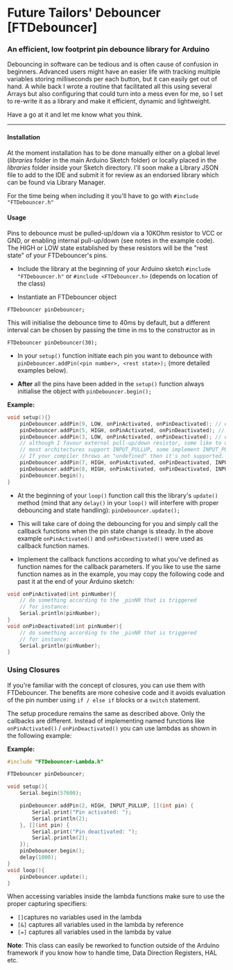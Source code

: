 # Future Tailors' Debouncer [FTDebouncer]
### An efficient, low footprint pin debounce library for Arduino

Debouncing in software can be tedious and is often cause of confusion in beginners.
Advanced users might have an easier life with tracking multiple variables storing milliseconds per each button,
but it can easily get out of hand.
A while back I wrote a routine that facilitated all this using several Arrays but also configuring that could turn into a mess even for me,
so I set to re-write it as a library and make it efficient, dynamic and lightweight.

Have a go at it and let me know what you think.

---
#### Installation
At the moment installation has to be done manually either on a global level (*libraries* folder in the main Arduino Sketch folder) or locally placed in the *libraries* folder inside your Sketch directory.
I'll soon make a Library JSON file to add to the IDE and submit it for review as an endorsed library which can be found via Library Manager.

For the time being when including it you'll have to go with
```#include "FTDebouncer.h"```

#### Usage
Pins to debounce must be pulled-up/down via a 10KOhm resistor to VCC or GND, or enabling internal pull-up/down (see notes in the example code).
The HIGH or LOW state established by these resistors will be the "rest state" of your FTDebouncer's pins.
	
	
* Include the library at the beginning of your Arduino sketch
```#include "FTDebouncer.h"```
or
```#include <FTDebouncer.h>``` (depends on location of the class)

* Instantiate an FTDebouncer object
```
FTDebouncer pinDebouncer;
```

This will initialise the debounce time to 40ms by default, but a different interval can be chosen by passing the time in ms to the constructor as in
```
FTDebouncer pinDebouncer(30);
```

* In your ```setup()``` function initiate each pin you want to debounce with
```pinDebouncer.addPin(<pin number>, <rest state>);``` (more detailed examples below).
	
* **After** all the pins have been added in the ```setup()``` function always initialise the object with
```pinDebouncer.begin();```

**Example:**
```c++
void setup(){}
	pinDebouncer.addPin(9, LOW, onPinActivated, onPinDeactivated); // external pull-down resistor
	pinDebouncer.addPin(5, HIGH, onPinActivated, onPinDeactivated); // external pull-up resistor
	pinDebouncer.addPin(3, LOW, onPinActivated, onPinDeactivated); // external pull-down resistor
	// although I favour external pull-up/down resistor, some like to use internal ones when the cpu allows it.
	// most architectures support INPUT_PULLUP, some implement INPUT_PULLDOWN.
	// If your compiler throws an "undefined" then it's not supported.
	pinDebouncer.addPin(7, HIGH, onPinActivated, onPinDeactivated, INPUT_PULLUP); // internal pull-up resistor (architecture dependent)
	pinDebouncer.addPin(8, HIGH, onPinActivated, onPinDeactivated, INPUT_PULLDOWN); // internal pull-down resistor (architecture dependent)
	pinDebouncer.begin();
}
```

* At the beginning of your ```loop()``` function call this the library's ```update()``` method (mind that any ```delay()``` in your ```loop()``` will interfere with proper debouncing and state handling):
```pinDebouncer.update();```

* This will take care of doing the debouncing for you and simply call the callback functions when the pin state change is steady. In the above example ```onPinActivated()``` and ```onPinDeactivated()``` were used as callback function names.

* Implement the callback functions according to what you've defined as function names for the callback parameters. If you like to use the same function names as in the example, you may copy the following code and past it at the end of your Arduino sketch:

```c++
void onPinActivated(int pinNumber){
	// do something according to the _pinNR that is triggered
	// for instance:
	Serial.println(pinNumber);
}
void onPinDeactivated(int pinNumber){
	// do something according to the _pinNR that is triggered
	// for instance:
	Serial.println(pinNumber);
}
```

### Using Closures
If you're familiar with the concept of closures, you can use them with FTDebouncer. The benefits are more cohesive code and it avoids evaluation of the pin number using `if / else if` blocks or a `switch` statement.

The setup procedure remains the same as described above. Only the callbacks are different. Instead of implementing named functions like ```onPinActivated()``` / ```onPinDeactivated()``` you can use lambdas as shown in the following example:

**Example:**
```c++
#include "FTDebouncer-Lambda.h"

FTDebouncer pinDebouncer;

void setup(){
	Serial.begin(57600);

	pinDebouncer.addPin(2, HIGH, INPUT_PULLUP, [](int pin) {
		Serial.print("Pin activated: ");
		Serial.println(2);
	}, [](int pin) {
		Serial.print("Pin deactivated: ");
		Serial.println(2);
	});
	pinDebouncer.begin();	
	delay(1000);
}
void loop(){	
	pinDebouncer.update();	
}
```
When accessing variables inside the lambda functions make sure to use the proper capturing specifiers:

- `[]`captures no variables used in the lambda
- `[&]` captures all variables used in the lambda by reference
- `[=]` captures all variables used in the lambda by value

	
**Note**: This class can easily be reworked to function outside of the Arduino framework if you know how to handle time, Data Direction Registers, HAL etc.
